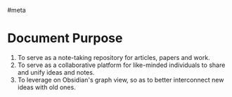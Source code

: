 #meta

Document Purpose
 ===
1. To serve as a note-taking repository for articles, papers and work.
2. To serve as a collaborative platform for like-minded individuals to share and unify ideas and notes.
3. To leverage on Obsidian's graph view, so as to better interconnect new ideas with old ones.